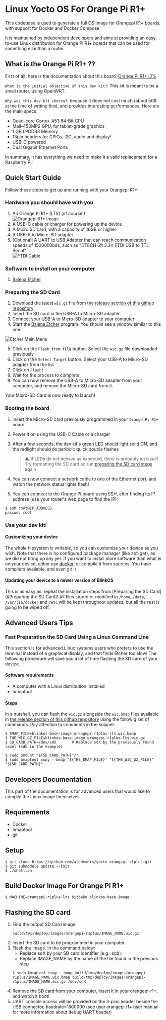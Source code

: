 # Linux Yocto OS For Orange Pi R1+

This codebase is used to generate a full OS image for Orangepi R1+ boards, with support
for Docker and Docker Compose

It is maintained by independent developers and aims at providing an easy-to-use Linux distribution 
for Orange Pi R1+ boards that can be used for something else than a router.

## What is the Orange Pi R1+ ??

First of all, here is the documentation about this board: [Orange Pi R1+ LTS](http://www.orangepi.org/html/hardWare/computerAndMicrocontrollers/details/orange-pi-R1-Plus-LTS.html)  


`What is the initial objective of this dev kit?`: This kit is meant to be a small router, using OpenWRT.  

`Why was this dev kit chosen?`: because it does not cost much (about 50$ at the time of writing this), and provides interesting performances. Here are the main specs:
- Quad-core Cortex-A53 64-Bit CPU  
- Mali-450MP2 GPU, for tablet-grade graphics  
- 1 GB LPDDR3 Memory  
- 13pin headers for GPIOs, I2C, audio and display!  
- USB-C powered  
- Dual Gigabit Ethernet Ports  

In summary, it has everything we need to make it a valid replacement for a Raspberry Pi!  

## Quick Start Guide

Follow these steps to get up and running with your Orangepi R1+!  

### Hardware you should have with you

1. An Orange Pi R1+ \[LTS\] (of course!)    
    ![Orangepi R1+ Image](doc/orangepir1-pluslts.png)  
2. A USB-C cable or charger for powering up the device  
3. A Micro SD card, with a capacity of 16GB or higher  
4. A USB-A to Micro-SD adapter  
5. [Optional] A UART to USB Adapter that can reach communication speeds of 1500000bds, such as "DTECH 6ft 3.3V FTDI USB to TTL Serial"  
    ![FTDI Cable](doc/ftdi-example.jpg)  

### Software to install on your computer

1. [Balena Etcher](https://www.balena.io/etcher)

### Preparing the SD Card

1. Download the latest `wic.gz` file from [the release section of this github repository](https://github.com/aledemers/yocto-orangepi-r1plus/releases)  
2. Insert the SD card in the USB-A to Micro-SD adapter
3. Connect your USB-A to Micro-SD adapter to your computer
4. Start the [Balena Etcher](https://www.balena.io/etcher) program. You should see a window similar to this one:

![Etcher Main Menu](doc/etcher-main.png)

5. Click on the `Flash from file` button. Select the `wic.gz` file downloaded previously
6. Click on the `Select Target` button. Select your USB-A to Micro-SD adapter from the list
7. Click on `Flash!`
8. Wait for the process to complete
9. You can now remove the USB-A to Micro-SD adapter from your computer, and remove the Micro-SD card from it.

Your Micro-SD Card is now ready to launch!  

### Booting the board

1. Insert the Micro-SD card previously programmed in your `Orange Pi R1+` board  
2. Power it on using the USB-C Cable or a charger
3. After a few seconds, the dev kit's green LED should light solid ON, and the redlight should do periodic quick double flashes

    > :warning: If LEDs do not behave as expected, there is probably an issue! Try formatting the SD card ad run [preparing the SD card steps](#preparing-the-sd-card) again

4. You can now connect a network cable to one of the Ethernet port, and watch the network status lights flash!  
5. You can connect to the Orange Pi board using SSH, after finding its IP address (use your router's web page to find the IP):  

```shell
$ ssh root@IP_ADDRESS
passwd: root
```

### Use your dev kit!

#### Customizing your device

The whole filesystem is writable, so you can customize your device as you wish. Note that there is no configured package manager (like apt-get), as we did not bring up any yet.
If you want to install more software than what is on your device, either use [docker](https://www.docker.com/), or compile it from sources. You have compilers available, and even git :)  

#### Updating your device to a newer version of BlinkOS

This is as easy as: repeat the installation steps from [Preparing the SD Card](#Preparing the SD Card)! All files stored or modified in `/home`, `/data`, 
`/var/lib/docker` and `/etc` will be kept throughout updates, but all the rest is going to be wiped off.

## Advanced Users Tips

### Fast Preparation the SD Card Using a Linux Command Line

This section is for advanced Linux systems users who prefers to use the terminal instead of a graphical display,
and that finds Etcher too slow! The following procedure will save you a lot of time flashing the SD card of your
device.

#### Software requirements

- A computer with a Linux distribution installed
- bmaptool

#### Steps

In a nutshell, you can flash the `wic.gz` alongside the `wic.bmap` files available in
[the release section of this github repository](https://github.com/aledemers/yocto-orangepi-r1plus/releases)
using the followig set of commands. Pay attention to comments in the snippet:

```shell
$ BMAP_FILE=blinkos-base-image-orangepi-r1plus-lts.wic.bmap
$ THE_WIC_GZ_FILE=blinkos-base-image-orangepi-r1plus-lts.wic.gz
$ SD_CARD_PATH=/dev/sdX       # Replace sdX by the previously found label (sdb in the example)

$ sudo umount "${SD_CARD_PATH}"/*
$ sudo bmaptool copy --bmap "${THE_BMAP_FILE}" "${THE_WIC_GZ_FILE}" "${SD_CARD_PATH}"
```

## Developers Documentation

This part of the documentation is for advanced users that would like to compile the Linux image themselves  

## Requirements

- Docker  
- bmaptool  
- git  

## Setup

```shell
$ git clone https://github.com/aledemers/yocto-orangepi-r1plus.git
$ git submodule update --init
$ ./shell.sh
```

## Build Docker Image For Orange Pi R1+

```shell
$ MACHINE=orangepi-r1plus-lts bitbake blinkos-base-image
```

## Flashing the SD card

1. Find the output SD Card image:  
    ```
    build/tmp/deploy/images/orangepi-r1plus/IMAGE_NAME.wic.gz  
    ```
2. Insert the SD card to be programmed in your computer.  
3. Flash the image. In the command below:
    - Replace sdX by your SD card identifier (e.g.: sdb):  
    - Replace IMAGE_NAME by the name of the file found in the previous step  
    ```shell
    $ sudo bmaptool copy --bmap build/tmp/deploy/images/orangepi-r1plus/IMAGE_NAME.wic.bmap build/tmp/deploy/images/orangepi-r1plus/IMAGE_NAME.wic.gz /dev/sdX  
    ```
4. Remove the SD card from your computer, insert it in your orangepi-r1+, and watch it boot!  
5. UART console access will be provided on the 3-pins header beside the USB connector, baudrate=1500000 (see user orangepi r1+ user manual for more information about debug UART header)  
